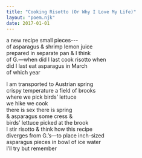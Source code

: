 ```yaml
---
title: "Cooking Risotto (Or Why I Love My Life)"
layout: "poem.njk"
date: 2017-01-01
---
```


a new recipe small pieces---  
of asparagus & shrimp lemon juice  
prepared in separate pan & I think  
of G.—when did I last cook risotto when  
did I last eat asparagus in March  
of which year

I am transported to Austrian spring  
crispy temperature a field of brooks  
where we pick birds’ lettuce  
we hike we cook  
there is sex there is spring  
& asparagus some cress &  
birds’ lettuce picked at the brook  
I stir risotto & think how this recipe  
diverges from G.’s—to place inch-sized  
asparagus pieces in bowl of ice water  
I’ll try but remember

